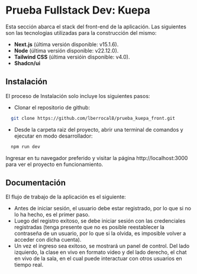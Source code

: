 # Prueba Fullstack Dev: Kuepa
Esta sección abarca el stack del front-end de la aplicación. Las siguientes son las tecnologias utilizadas para la construcción del mismo:

- **Next.js** (última versión disponible: v15.1.6).
- **Node** (última versión disponible: v22.12.0).
- **Tailwind CSS** (última versióin disponible: v4.0).
- **Shadcn/ui**

## Instalación

El proceso de Instalación solo incluye los siguientes pasos:

- Clonar el repositorio de github:

```bash
  git clone https://github.com/lberrocal8/prueba_kuepa_front.git
```

- Desde la carpeta raiz del proyecto, abrir una terminal de comandos y ejecutar en modo desarrollador:

```bash
  npm run dev
```

Ingresar en tu navegador preferido y visitar la página http://localhost:3000 para ver el proyecto en funcionamiento.


## Documentación

El flujo de trabajo de la aplicación es el siguiente:

- Antes de iniciar sesión, el usuario debe estar registrado, por lo que si no lo ha hecho, es el primer paso.
- Luego del registro exitoso, se debe iniciar sesión con las credenciales registradas (tenga presente que no es posible reestablecer la contraseña de un usuario, por lo que si la olvida, es imposible volver a acceder con dicha cuenta).
- Un vez el ingreso sea exitoso, se mostrará un panel de control. Del lado izquierdo, la clase en vivo en formato video y del lado derecho, el chat en vivo de la sala, en el cual puede interactuar con otros usuarios en tiempo real.
